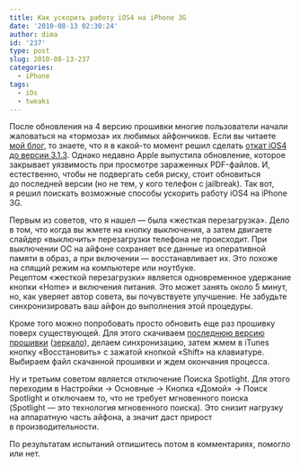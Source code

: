 ```yaml
---
title: Как ускорить работу iOS4 на iPhone 3G
date: '2010-08-13 02:30:24'
author: dima
id: '237'
type: post
slug: 2010-08-13-237
categories:
  - iPhone
tags:
  - iOs
  - tweaks
---
```


После обновления на 4 версию прошивки многие пользователи начали жаловаться на «тормоза» их любимых айфончиков. Если вы читаете [мой блог](https://dimapolyakov.ru), то знаете, что я в какой-то момент решил сделать [откат iOS4 до версии 3.1.3](/blog/kak_otkatit_proshivku_4_0_do_3_1_3_na_iphone_3g/2010-07-28-227). Однако недавно Apple выпустила обновление, которое закрывает уязвимость при просмотре зараженных PDF-файлов. И, естественно, чтобы не подвергать себя риску, стоит обновиться до последней версии (но не тем, у кого телефон с jailbreak). Так вот, я решил поискать возможные способы ускорить работу iOS4 на iPhone 3G.

Первым из советов, что я нашел — была «жесткая перезагрузка». Дело в том, что когда вы жмете на кнопку выключения, а затем двигаете слайдер «выключить» перезагрузки телефона не происходит. При выключении ОС на айфоне сохраняет все данные из оперативной памяти в образ, а при включении — восстанавливает их. Это похоже на спящий режим на компьютере или ноутбуке.  
Рецептом «жесткой перезагрузки» является одновременное удержание кнопки «Home» и включения питания. Это может занять около 5 минут, но, как уверяет автор совета, вы почувствуете улучшение. Не забудьте синхронизировать ваш айфон до выполнения этой процедуры.

Кроме того можно попробовать просто обновить еще раз прошивку поверх существующей. Для этого скачиваем [последнюю версию прошивки](https://depositfiles.com/files/wt2jznlgj "https://appldnld.apple.com/iPhone4/061-8802.20100811.XcfpR/iPhone1,2_4.0.2_8A400_Restore.ipsw") ([зеркало](https://appldnld.apple.com/iPhone4/061-8802.20100811.XcfpR/iPhone1,2_4.0.2_8A400_Restore.ipsw "https://appldnld.apple.com/iPhone4/061-8802.20100811.XcfpR/iPhone1,2_4.0.2_8A400_Restore.ipsw")), делаем синхронизацию, затем жмем в iTunes кнопку «Восстановить» с зажатой кнопкой «Shift» на клавиатуре. Выбираем файл скачанной прошивки и ждем окончания процесса.

Ну и третьим советом является отключение Поиска Spotlight. Для этого переходим в Настройки → Основные → Кнопка «Домой» → Поиск Spotlight и отключаем то, что не требует мгновенного поиска (Spotlight — это технология мгновенного поиска). Это снизит нагрузку на аппаратную часть айфона, а значит даст прирост в производительности.

По результатам испытаний отпишитесь потом в комментариях, помогло или нет.
